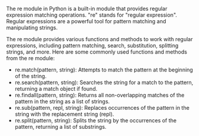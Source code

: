 The re module in Python is a built-in module that provides regular expression matching operations. "re" stands for "regular expression". Regular expressions are a powerful tool for pattern matching and manipulating strings.

The re module provides various functions and methods to work with regular expressions, including pattern matching, search, substitution, splitting strings, and more. Here are some commonly used functions and methods from the re module:

- re.match(pattern, string): Attempts to match the pattern at the beginning of the string.
- re.search(pattern, string): Searches the string for a match to the pattern, returning a match object if found.
- re.findall(pattern, string): Returns all non-overlapping matches of the pattern in the string as a list of strings.
- re.sub(pattern, repl, string): Replaces occurrences of the pattern in the string with the replacement string (repl).
- re.split(pattern, string): Splits the string by the occurrences of the pattern, returning a list of substrings.